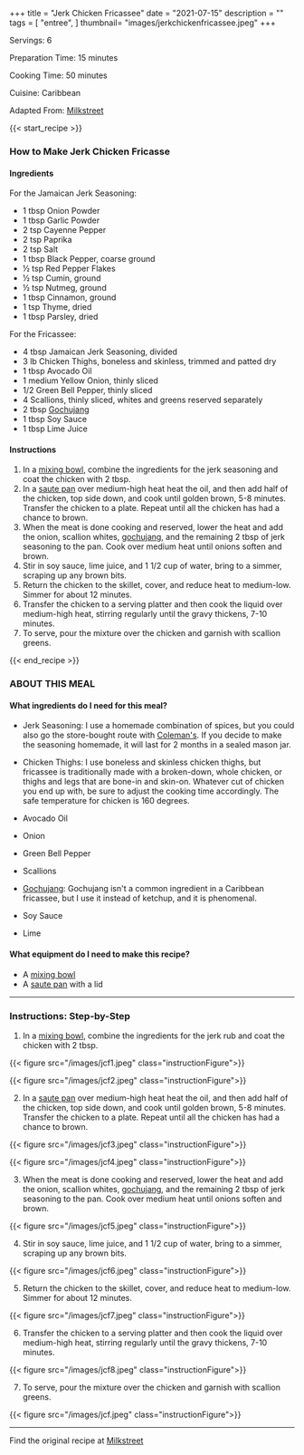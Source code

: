 +++
title = "Jerk Chicken Fricassee"
date = "2021-07-15"
description = ""
tags = [
    "entree",
]
thumbnail= "images/jerkchickenfricassee.jpeg"
+++

Servings: 6 <!--more-->

Preparation Time: 15 minutes 

Cooking Time: 50 minutes 

Cuisine: Caribbean

Adapted From: [Milkstreet](https://www.177milkstreet.com/recipes/jamaican-chicken-fricassee)
 
{{< start_recipe >}}

### How to Make Jerk Chicken Fricasse 

#### Ingredients  

For the Jamaican Jerk Seasoning:

* 1 tbsp Onion Powder
* 1 tbsp Garlic Powder
* 2 tsp Cayenne Pepper
* 2 tsp Paprika
* 2 tsp Salt
* 1 tbsp Black Pepper, coarse ground 
* ½ tsp Red Pepper Flakes
* ½ tsp Cumin, ground
* ½ tsp Nutmeg, ground
* 1 tbsp Cinnamon, ground
* 1 tsp Thyme, dried
* 1 tbsp Parsley, dried

For the Fricassee:

* 4 tbsp Jamaican Jerk Seasoning, divided 
* 3 lb Chicken Thighs, boneless and skinless, trimmed and patted dry
* 1 tbsp Avocado Oil 
* 1 medium Yellow Onion, thinly sliced 
* 1/2 Green Bell Pepper, thinly sliced 
* 4 Scallions, thinly sliced, whites and greens reserved separately 
* 2 tbsp [Gochujang](https://amzn.to/3al2a8Y)
* 1 tbsp Soy Sauce 
* 1 tbsp Lime Juice 

#### Instructions 

1. In a [mixing bowl](https://amzn.to/3E4wi4O), combine the ingredients for the jerk seasoning and coat the chicken with 2 tbsp. 
2. In a [saute pan](https://amzn.to/3hIzyKw) over medium-high heat heat the oil, and then add half of the chicken, top side down, and cook until golden brown, 5-8 minutes. Transfer the chicken to a plate. Repeat until all the chicken has had a chance to brown. 
3. When the meat is done cooking and reserved, lower the heat and add the onion, scallion whites, [gochujang](https://amzn.to/3al2a8Y), and the remaining 2 tbsp of jerk seasoning to the pan. Cook over medium heat until onions soften and brown.
4. Stir in soy sauce, lime juice, and 1 1/2 cup of water, bring to a simmer, scraping up any brown bits.
5. Return the chicken to the skillet, cover, and reduce heat to medium-low. Simmer for about 12 minutes.
6. Transfer the chicken to a serving platter and then cook the liquid over medium-high heat, stirring regularly until the gravy thickens, 7-10 minutes.
7. To serve, pour the mixture over the chicken and garnish with scallion greens. 

{{< end_recipe >}}

### ABOUT THIS MEAL 

#### What ingredients do I need for this meal?

* Jerk Seasoning: I use a homemade combination of spices, but you could also go the store-bought route with [Coleman's](https://amzn.to/3G0yuuP). If you decide to make the seasoning homemade, it will last for 2 months in a sealed mason jar. 

* Chicken Thighs: I use boneless and skinless chicken thighs, but fricassee is traditionally made with a broken-down, whole chicken, or thighs and legs that are bone-in and skin-on. Whatever cut of chicken you end up with, be sure to adjust the cooking time accordingly. The safe temperature for chicken is 160 degrees. 

* Avocado Oil 

* Onion 

* Green Bell Pepper

* Scallions 

* [Gochujang](https://amzn.to/3al2a8Y): Gochujang isn't a common ingredient in a Caribbean fricassee, but I use it instead of ketchup, and it is phenomenal. 

* Soy Sauce 

* Lime 

#### What equipment do I need to make this recipe?

* A [mixing bowl](https://amzn.to/3E4wi4O)
* A [saute pan](https://amzn.to/3hIzyKw) with a lid 

---- 

### Instructions: Step-by-Step 

1. In a [mixing bowl](https://amzn.to/3E4wi4O), combine the ingredients for the jerk rub and coat the chicken with 2 tbsp. 

{{< figure src="/images/jcf1.jpeg" class="instructionFigure">}}

{{< figure src="/images/jcf2.jpeg" class="instructionFigure">}}

2. In a [saute pan](https://amzn.to/3hIzyKw) over medium-high heat heat the oil, and then add half of the chicken, top side down, and cook until golden brown, 5-8 minutes. Transfer the chicken to a plate. Repeat until all the chicken has had a chance to brown. 

{{< figure src="/images/jcf3.jpeg" class="instructionFigure">}}

{{< figure src="/images/jcf4.jpeg" class="instructionFigure">}}

3. When the meat is done cooking and reserved, lower the heat and add the onion, scallion whites, [gochujang](https://amzn.to/3al2a8Y), and the remaining 2 tbsp of jerk seasoning to the pan. Cook over medium heat until onions soften and brown.

{{< figure src="/images/jcf5.jpeg" class="instructionFigure">}}

4. Stir in soy sauce, lime juice, and 1 1/2 cup of water, bring to a simmer, scraping up any brown bits.

{{< figure src="/images/jcf6.jpeg" class="instructionFigure">}}

5. Return the chicken to the skillet, cover, and reduce heat to medium-low. Simmer for about 12 minutes.

{{< figure src="/images/jcf7.jpeg" class="instructionFigure">}}

6. Transfer the chicken to a serving platter and then cook the liquid over medium-high heat, stirring regularly until the gravy thickens, 7-10 minutes.

{{< figure src="/images/jcf8.jpeg" class="instructionFigure">}}

7. To serve, pour the mixture over the chicken and garnish with scallion greens. 

{{< figure src="/images/jcf.jpeg" class="instructionFigure">}}

---- 

Find the original recipe at [Milkstreet](https://www.177milkstreet.com/recipes/jamaican-chicken-fricassee)
